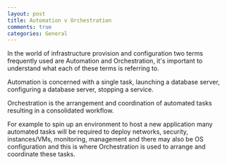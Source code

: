 ```yaml
---
layout: post
title: Automation v Orchestration
comments: true
categories: General
---
```

In the world of infrastructure provision and configuration two terms frequently used are Automation and Orchestration, it's important to understand what each of these terms is referring to.

Automation is concerned with a single task, launching a database server, configuring a database server, stopping a service. 

Orchestration is the arrangement and coordination of automated tasks resulting in a consolidated workflow. 

For example to spin up an environment to host a new application many automated tasks will be required to deploy networks, security, instances/VMs, monitoring, management and there may also be OS configuration and this is where Orchestration is used to arrange and coordinate these tasks.
